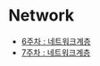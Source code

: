 # Network

-   [6주차 : 네트워크계층](https://www.notion.so/Network-faf56274a8a345a5bf0a1fc832219227)
-   [7주차 : 네트워크계층](https://www.notion.so/Nework-5-6-9090be03156f4188850cfa0afd2ad8c3)
